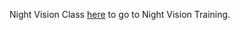 Night Vision Class
<a href="https://cdn.rawgit.com/frankneal/Night-Vision-Class/138ddc29/Night%20Vision%20Class%20-%20Storyline%20output/story_html5.html">here</a> to go to Night Vision Training.
